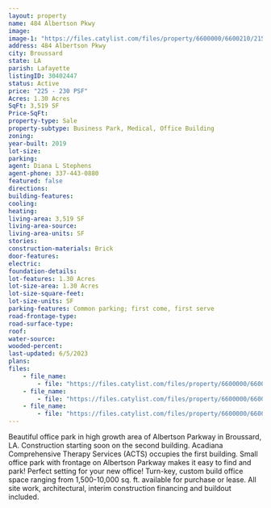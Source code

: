 ```yaml
---
layout: property
name: 484 Albertson Pkwy
image:
image-1: "https://files.catylist.com/files/property/6600000/6600210/21500522_Broussard_Office_Rendering.jpg"
address: 484 Albertson Pkwy
city: Broussard
state: LA
parish: Lafayette
listingID: 30402447
status: Active
price: "225 - 230 PSF"
Acres: 1.30 Acres
SqFt: 3,519 SF
Price-SqFt:
property-type: Sale
property-subtype: Business Park, Medical, Office Building
zoning:
year-built: 2019
lot-size:
parking:
agent: Diana L Stephens
agent-phone: 337-443-0880
featured: false
directions:
building-features:
cooling:
heating:
living-area: 3,519 SF
living-area-source:
living-area-units: SF
stories:
construction-materials: Brick
door-features:
electric:
foundation-details:
lot-features: 1.30 Acres
lot-size-area: 1.30 Acres
lot-size-square-feet:
lot-size-units: SF
parking-features: Common parking; first come, first serve
road-frontage-type:
road-surface-type:
roof:
water-source:
wooded-percent:
last-updated: 6/5/2023
plans:
files:
    - file_name: 
        - file: "https://files.catylist.com/files/property/6600000/6600210/raw_21504086_Broussard_Office_Park_Site_Plan.pdf"
    - file_name: 
        - file: "https://files.catylist.com/files/property/6600000/6600210/raw_21504087_Building_Floorplan.pdf"
    - file_name: 
        - file: "https://files.catylist.com/files/property/6600000/6600210/raw_21504470_484_Albertson_Pkwy_Office_Info.pdf"
---
```

Beautiful office park in high growth area of Albertson Parkway in Broussard, LA. Construction starting soon on the second building. Acadiana Comprehensive Therapy Services (ACTS) occupies the first building. Small office park with frontage on Albertson Parkway makes it easy to find and park! Perfect setting for your new office! Turn-key, custom build office space ranging from 1,500-10,000 sq. ft. available for purchase or lease. All site work, architectural, interim construction financing and buildout included.
